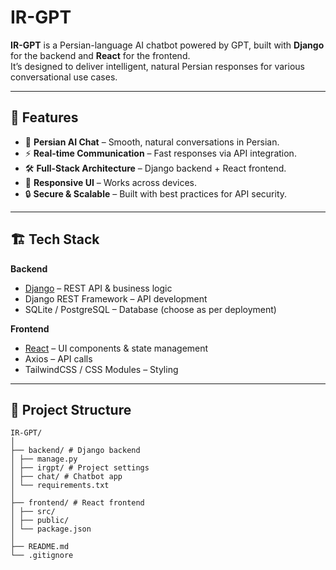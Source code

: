 # IR-GPT

**IR-GPT** is a Persian-language AI chatbot powered by GPT, built with **Django** for the backend and **React** for the frontend.  
It’s designed to deliver intelligent, natural Persian responses for various conversational use cases.

---

## 🚀 Features

- 💬 **Persian AI Chat** – Smooth, natural conversations in Persian.  
- ⚡ **Real-time Communication** – Fast responses via API integration.  
- 🛠 **Full-Stack Architecture** – Django backend + React frontend.  
- 🎨 **Responsive UI** – Works across devices.  
- 🔒 **Secure & Scalable** – Built with best practices for API security.

---

## 🏗 Tech Stack

**Backend**  
- [Django](https://www.djangoproject.com/) – REST API & business logic  
- Django REST Framework – API development  
- SQLite / PostgreSQL – Database (choose as per deployment)  

**Frontend**  
- [React](https://react.dev/) – UI components & state management  
- Axios – API calls  
- TailwindCSS / CSS Modules – Styling

---

## 📂 Project Structure
```
IR-GPT/
│
├── backend/ # Django backend
│ ├── manage.py
│ ├── irgpt/ # Project settings
│ ├── chat/ # Chatbot app
│ └── requirements.txt
│
├── frontend/ # React frontend
│ ├── src/
│ ├── public/
│ └── package.json
│
├── README.md
└── .gitignore
```
